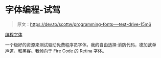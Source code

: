 # 字体编程-试驾

> 原文：<https://dev.to/scottw/programming-fonts---test-drive-15m6>

[编程字体](https://app.programmingfonts.org/)

一个极好的资源来测试驱动免费程序员字体。我的自由选择:消防代码，德加武单声道，和黑客。我倾向于 Fire Code 的 Retina 字体。